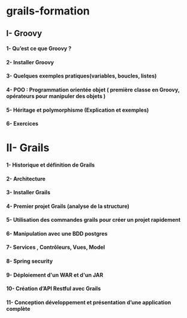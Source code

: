 # grails-formation

                               
## I- Groovy
#### 1- Qu’est ce que Groovy ?
#### 2- Installer Groovy
#### 3- Quelques exemples pratiques(variables, boucles, listes)
#### 4- POO : Programmation orientée objet ( première classe en Groovy, opérateurs pour manipuler des objets )
#### 5- Héritage et polymorphisme (Explication et exemples)
#### 6- Exercices


# II- Grails
#### 1- Historique et définition de Grails
#### 2- Architecture
#### 3- Installer Grails
#### 4- Premier projet Grails (analyse de la structure)
#### 5- Utilisation des commandes grails pour créer un projet rapidement
#### 6- Manipulation avec une BDD postgres
#### 7- Services , Contrôleurs, Vues, Model
#### 8- Spring security
#### 9- Déploiement d'un WAR et d'un JAR
#### 10- Création d’API Restful avec Grails
#### 11- Conception développement et présentation d’une application complète


